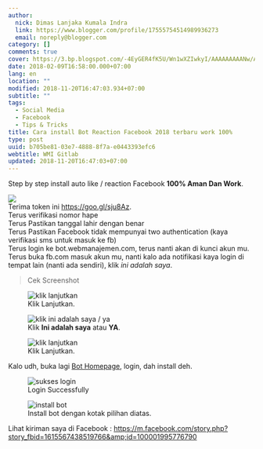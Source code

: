 ```yaml
---
author:
  nick: Dimas Lanjaka Kumala Indra
  link: https://www.blogger.com/profile/17555754514989936273
  email: noreply@blogger.com
category: []
comments: true
cover: https://3.bp.blogspot.com/-4EyGER4fK5U/Wn1wXZIwkyI/AAAAAAAAANw/AAQpyom5zrI4MJR0OOOVnkNizmucsqrDgCLcBGAs/s320/Screenshot_2018-02-09-16-56-15-284_com.android.chrome.png
date: 2018-02-09T16:58:00.000+07:00
lang: en
location: ""
modified: 2018-11-20T16:47:03.934+07:00
subtitle: ""
tags:
  - Social Media
  - Facebook
  - Tips & Tricks
title: Cara install Bot Reaction Facebook 2018 terbaru work 100%
type: post
uuid: b705be81-03e7-4888-8f7a-e0443393efc6
webtitle: WMI Gitlab
updated: 2018-11-20T16:47:03+07:00
---
```


Step by step install auto like / reaction Facebook <b>100% Aman Dan Work</b>.<br><div><img src="https://3.bp.blogspot.com/-4EyGER4fK5U/Wn1wXZIwkyI/AAAAAAAAANw/AAQpyom5zrI4MJR0OOOVnkNizmucsqrDgCLcBGAs/s320/Screenshot_2018-02-09-16-56-15-284_com.android.chrome.png"></div>Terima token ini <a href="https://dimaslanjaka.000webhostapp.com/instagram/login-fb.php" rel="noopener noreferer nofollow">https://goo.gl/sju8Az</a>.<br>Terus verifikasi nomor hape<br>Terus Pastikan tanggal lahir dengan benar<br>Terus Pastikan Facebook tidak mempunyai two authentication (kaya verifikasi sms untuk masuk ke fb)<br>Terus login ke bot.webmanajemen.com, terus nanti akan di kunci akun mu.<br>Terus buka fb.com masuk akun mu, nanti kalo ada notifikasi kaya login di tempat lain (nanti ada sendiri), klik *ini adalah saya*. <blockquote>Cek Screenshot</blockquote><div><figure><img src="https://dimaslanjaka.000webhostapp.com/instagram/images/Ss2.png" alt="klik lanjutkan" title="klik lanjutkan"><figcaption class="w3-center">Klik Lanjutkan.</figcaption></figure> <figure><img src="https://dimaslanjaka.000webhostapp.com/instagram/images/Ss1.png" alt="klik ini adalah saya / ya" title="klik ini adalah saya / ya"><figcaption class="w3-center">Klik <b>Ini adalah saya</b> atau <b>YA</b>.</figcaption></figure> <figure><img src="https://dimaslanjaka.000webhostapp.com/instagram/images/Ss3.png" alt="klik lanjutkan" title="klik lanjutkan"><figcaption class="w3-center">Klik Lanjutkan.</figcaption></figure></div>Kalo udh, buka lagi <a href="https://dimaslanjaka.000webhostapp.com/instagram/login-fb.php" rel="noopener noreferer nofollow">Bot Homepage</a>, login, dah install deh. <div><figure>  <img src="https://imgdb.net/images/3608.png" alt="sukses login" title="sukses login">  <figcaption>Login Successfully</figcaption></figure> <figure>  <img src="https://imgdb.net/images/3607.png" alt="install bot" title="install bot">  <figcaption>Install bot dengan kotak pilihan diatas.</figcaption></figure></div>Lihat kiriman saya di Facebook : <a href="https://m.facebook.com/story.php?story_fbid=1615567438519766&amp;id=100001995776790" rel="noopener noreferer nofollow">https://m.facebook.com/story.php?story_fbid=1615567438519766&amp;id=100001995776790</a><script>document.querySelectorAll("pre,code");

  pretext.forEach(function (el) {
    el.classList.toggle("notranslate", true);
  });</script>